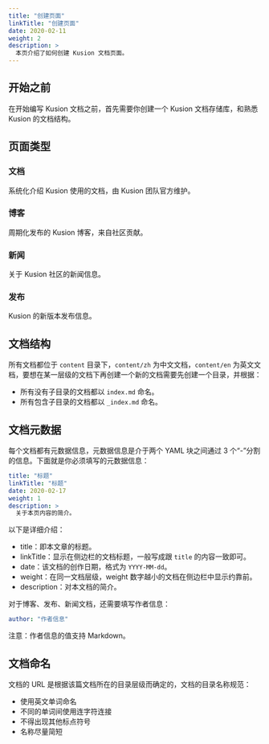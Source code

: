 ```yaml
---
title: "创建页面"
linkTitle: "创建页面"
date: 2020-02-11
weight: 2
description: >
  本页介绍了如何创建 Kusion 文档页面。
---
```


## 开始之前

在开始编写 Kusion 文档之前，首先需要你创建一个 Kusion 文档存储库，和熟悉 Kusion 的文档结构。

## 页面类型

### 文档

系统化介绍 Kusion 使用的文档，由 Kusion 团队官方维护。

### 博客

周期化发布的 Kusion 博客，来自社区贡献。

### 新闻

关于 Kusion 社区的新闻信息。

### 发布

Kusion 的新版本发布信息。

## 文档结构

所有文档都位于 `content` 目录下，`content/zh` 为中文文档，`content/en` 为英文文档，要想在某一层级的文档下再创建一个新的文档需要先创建一个目录，并根据：

- 所有没有子目录的文档都以 `index.md` 命名。
- 所有包含子目录的文档都以 `_index.md` 命名。

## 文档元数据

每个文档都有元数据信息，元数据信息是介于两个 YAML 块之间通过 3 个“-”分割的信息。下面就是你必须填写的元数据信息：

```yaml
title: "标题"
linkTitle: "标题"
date: 2020-02-17
weight: 1
description: >
  关于本页内容的简介。
```

以下是详细介绍：

- title：即本文章的标题。
- linkTitle：显示在侧边栏的文档标题，一般写成跟 `title` 的内容一致即可。
- date：该文档的创作日期，格式为 `YYYY-MM-dd`。
- weight：在同一文档层级，weight 数字越小的文档在侧边栏中显示约靠前。
- description：对本文档的简介。

对于博客、发布、新闻文档，还需要填写作者信息：

```yaml
author: "作者信息"
```

注意：作者信息的值支持 Markdown。

## 文档命名

文档的 URL 是根据该篇文档所在的目录层级而确定的，文档的目录名称规范：

- 使用英文单词命名
- 不同的单词间使用连字符连接
- 不得出现其他标点符号
- 名称尽量简短
